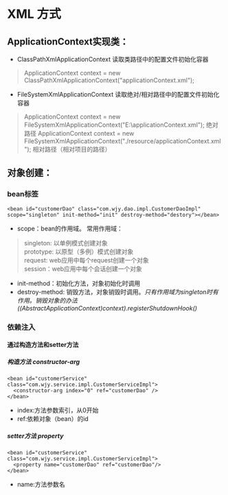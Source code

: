 # XML 方式
## ApplicationContext实现类：
* ClassPathXmlApplicationContext 读取类路径中的配置文件初始化容器
> ApplicationContext context = new ClassPathXmlApplicationContext("applicationContext.xml");
* FileSystemXmlApplicationContext 读取绝对/相对路径中的配置文件初始化容器
> ApplicationContext context = new FileSystemXmlApplicationContext("E:\\applicationContext.xml"); 绝对路径
> ApplicationContext context = new FileSystemXmlApplicationContext("./resource/applicationContext.xml"); 相对路径（相对项目的路径）
## 对象创建：  
### bean标签
``<bean id="customerDao" class="com.wjy.dao.impl.CustomerDaoImpl" scope="singleton" init-method="init" destroy-method="destory"></bean>``
* scope：bean的作用域。 常用作用域：
>  singleton: 以单例模式创建对象  
>  prototype: 以原型（多例）模式创建对象  
>  request: web应用中每个request创建一个对象  
>  session：web应用中每个会话创建一个对象  
* init-method：初始化方法，对象初始化时调用
* destroy-method: 销毁方法，对象销毁时调用。*只有作用域为singleton时有作用。销毁对象的办法((AbstractApplicationContext)context).registerShutdownHook()*
### 依赖注入
#### 通过构造方法和setter方法
##### 构造方法 constructor-arg
    <bean id="customerService" class="com.wjy.service.impl.CustomerServiceImpl">
      <constructor-arg index="0" ref="customerDao" />
    </bean>
* index:方法参数索引，从0开始  
* ref:依赖对象（bean）的id
##### setter方法 property
    <bean id="customerService" class="com.wjy.service.impl.CustomerServiceImpl">
      <property name="customerDao" ref="customerDao"/>
    </bean>
* name:方法参数名
